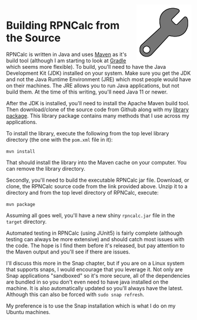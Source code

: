 <img align="right" width="150" src="../Images/Build.png">

# Building RPNCalc from the Source

RPNCalc is written in Java and uses [Maven](https://maven.apache.org/what-is-maven.html) as it's build tool (although I am starting to look at [Gradle](https://gradle.org/) which seems more flexible).  To build, you'll need to have the Java Development Kit (JDK) installed on your system.  Make sure you get the JDK and not the Java Runtime Environment (JRE) which most people would have on their machines.  The JRE allows you to run Java applications, but not build them. At the time of this writing, you'll need Java 11 or newer.

After the JDK is installed, you'll need to install the Apache Maven build tool.  Then download/clone of the source code from Github along with my [library package](https://github.com/frossm/library).  This library package contains many methods that I use across my applications.

To install the library, execute the following from the top level library directory (the one with the `pom.xml` file in it):

`mvn install`

That should install the library into the Maven cache on your computer.  You can remove the library directory.

Secondly, you'll need to build the executable RPNCalc jar file.  Download, or clone, the RPNCalc source code from the link provided above.  Unzip it to a directory and from the top level directory of RPNCalc, execute:

`mvn package`

Assuming all goes well, you'll have a new shiny `rpncalc.jar` file in the `target` directory.

Automated testing in RPNCalc (using JUnit5) is fairly complete (although testing can always be more extensive) and should catch most issues with the code.  The hope is I find them before it's released, but pay attention to the Maven output and you'll see if there are issues.

I'll discuss this more in the Snap chapter, but if you are on a Linux system that supports snaps, I would encourage that you leverage it. Not only are Snap applications "sandboxed" so it's more secure, all of the dependencies are bundled in so you don't even need to have java installed on the machine. It is also automatically updated so you'll always have the latest.  Although this can also be forced with `sudo snap refresh`.

My preference is to use the Snap installation which is what I do on my Ubuntu machines.